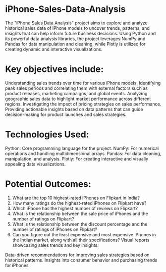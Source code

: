# iPhone-Sales-Data-Analysis

The "iPhone Sales Data Analysis" project aims to explore and analyze historical sales data of iPhone models to uncover trends, patterns, and insights that can help inform future business decisions. Using Python and its powerful data analysis libraries, the project leverages NumPy and Pandas for data manipulation and cleaning, while Plotly is utilized for creating dynamic and interactive visualizations.

 # Key objectives include:

Understanding sales trends over time for various iPhone models.
Identifying peak sales periods and correlating them with external factors such as product releases, marketing campaigns, and global events.
Analyzing geographic sales data to highlight market performance across different regions.
Investigating the impact of pricing strategies on sales performance.
Providing actionable insights based on data patterns that can guide decision-making for product launches and sales strategies.

# Technologies Used:

Python: Core programming language for the project.
NumPy: For numerical operations and handling multidimensional arrays.
Pandas: For data cleaning, manipulation, and analysis.
Plotly: For creating interactive and visually appealing data visualizations.

# Potential Outcomes:


1) What are the top 10 highest-rated iPhones on Flipkart in India? 
2) How many ratings do the highest-rated iPhones on Flipkart have?
3) Which iPhone has the highest number of reviews on Flipkart?
4) What is the relationship between the sale price of iPhones and the number of ratings on Flipkart?
5) What is the relationship between the discount percentage and the number of ratings of iPhones on Flipkart?
6) Can you figure out the least expensive and most expensive iPhones in the Indian market, along with all their specifications?
Visual reports showcasing sales trends and key insights.

Data-driven recommendations for improving sales strategies based on historical patterns.
Insights into consumer behavior and purchasing trends for iPhones

